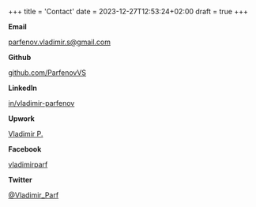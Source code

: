 +++
title = 'Contact'
date = 2023-12-27T12:53:24+02:00
draft = true
+++

**Email**

[parfenov.vladimir.s@gmail.com](mailto:parfenov.vladimir.s@gmail.com)

**Github**

[github.com/ParfenovVS](https://github.com/ParfenovVS)

**LinkedIn**

[in/vladimir-parfenov](https://www.linkedin.com/in/vladimir-parfenov/)

**Upwork**

[Vladimir P.](https://www.upwork.com/freelancers/~0131843df76bba9798)

**Facebook**

[vladimirparf](https://www.facebook.com/vladimirparf)

**Twitter**

[@Vladimir_Parf](https://twitter.com/Vladimir_Parf)